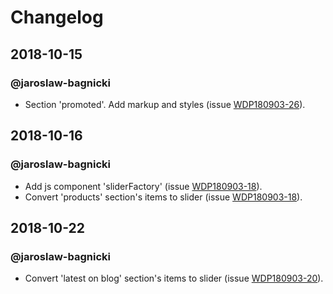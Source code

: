 # Changelog

## 2018-10-15 

### @jaroslaw-bagnicki

- Section 'promoted'. Add markup and styles (issue [WDP180903-26](https://projects.kodilla.com/browse/WDP180903-26)).

## 2018-10-16 

### @jaroslaw-bagnicki

- Add js component 'sliderFactory' (issue [WDP180903-18](https://projects.kodilla.com/browse/WDP180903-18)).
- Convert 'products' section's items to slider  (issue [WDP180903-18](https://projects.kodilla.com/browse/WDP180903-18)).

## 2018-10-22 

### @jaroslaw-bagnicki

- Convert 'latest on blog' section's items to slider  (issue [WDP180903-20](https://projects.kodilla.com/browse/WDP180903-20)).